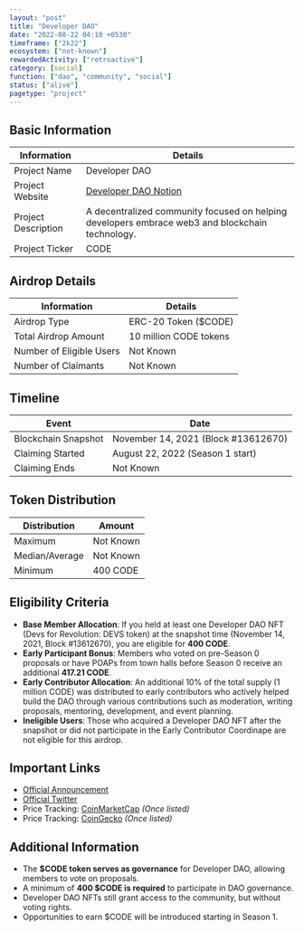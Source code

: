 ```yaml
---
layout: "post"
title: "Developer DAO"
date: "2022-08-22 04:10 +0530"
timeframe: ["2k22"]
ecosystem: ["not-known"]
rewardedActivity: ["retroactive"]
category: [social]
function: ["dao", "community", "social"]
status: ["alive"]
pagetype: "project"
---
```


## Basic Information

| Information         | Details                                                                                                             |
| ------------------- | ------------------------------------------------------------------------------------------------------------------- |
| Project Name        | Developer DAO                                                                                                       |
| Project Website     | [Developer DAO Notion](https://developerdao.notion.site/The-CODE-Governance-Token-3c1e14dbc6bd461fa07978bf37d04fd9) |
| Project Description | A decentralized community focused on helping developers embrace web3 and blockchain technology.                     |
| Project Ticker      | CODE                                                                                                                |

## Airdrop Details

| Information              | Details                |
| ------------------------ | ---------------------- |
| Airdrop Type             | ERC-20 Token ($CODE)   |
| Total Airdrop Amount     | 10 million CODE tokens |
| Number of Eligible Users | Not Known              |
| Number of Claimants      | Not Known              |

## Timeline

| Event               | Date                                |
| ------------------- | ----------------------------------- |
| Blockchain Snapshot | November 14, 2021 (Block #13612670) |
| Claiming Started    | August 22, 2022 (Season 1 start)    |
| Claiming Ends       | Not Known                           |

## Token Distribution

| Distribution   | Amount    |
| -------------- | --------- |
| Maximum        | Not Known |
| Median/Average | Not Known |
| Minimum        | 400 CODE  |

## Eligibility Criteria

- **Base Member Allocation**: If you held at least one Developer DAO NFT (Devs for Revolution: DEVS token) at the snapshot time (November 14, 2021, Block #13612670), you are eligible for **400 CODE**.
- **Early Participant Bonus**: Members who voted on pre-Season 0 proposals or have POAPs from town halls before Season 0 receive an additional **417.21 CODE**.
- **Early Contributor Allocation**: An additional 10% of the total supply (1 million CODE) was distributed to early contributors who actively helped build the DAO through various contributions such as moderation, writing proposals, mentoring, development, and event planning.
- **Ineligible Users**: Those who acquired a Developer DAO NFT after the snapshot or did not participate in the Early Contributor Coordinape are not eligible for this airdrop.

## Important Links

- [Official Announcement](https://developerdao.notion.site/The-CODE-Governance-Token-3c1e14dbc6bd461fa07978bf37d04fd9)
- [Official Twitter](https://twitter.com/developer_dao)
- Price Tracking: [CoinMarketCap](https://coinmarketcap.com/currencies/code) _(Once listed)_
- Price Tracking: [CoinGecko](https://www.coingecko.com/en/coins/code) _(Once listed)_

## Additional Information

- The **$CODE token serves as governance** for Developer DAO, allowing members to vote on proposals.
- A minimum of **400 $CODE is required** to participate in DAO governance.
- Developer DAO NFTs still grant access to the community, but without voting rights.
- Opportunities to earn $CODE will be introduced starting in Season 1.